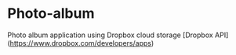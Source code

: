 # Photo-album
Photo album application using Dropbox cloud storage [Dropbox API] (https://www.dropbox.com/developers/apps)
 
